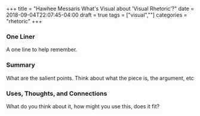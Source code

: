 +++
title = "Hawhee Messaris What's Visual about 'Visual Rhetoric’?"
date = 2018-09-04T22:07:45-04:00
draft = true
tags = ["visual",""]
categories = "rhetoric"
+++
### One Liner
A one line to help remember.

### Summary
What are the salient points. Think about what the piece is, the argument, etc

### Uses, Thoughts, and Connections
What do you think about it, how might you use this, does it fit?
